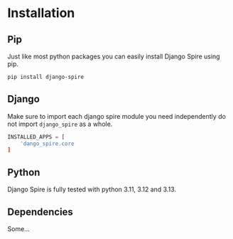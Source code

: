 # Installation

## Pip

Just like most python packages you can easily install Django Spire using pip.

``` bash
pip install django-spire
```

## Django

Make sure to import each django spire module you need independently do not import `django_spire` as a whole.

``` python
INSTALLED_APPS = [
    'dango_spire.core
]
```

## Python

Django Spire is fully tested with python 3.11, 3.12 and 3.13.

## Dependencies

Some...
 